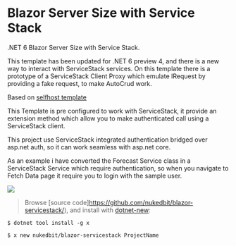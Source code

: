 # Blazor Server Size with Service Stack

.NET 6 Blazor Server Size with Service Stack.

This template has been updated for .NET 6 preview 4, and there is a new way to interact with ServiceStack services.
On this template there is a prototype of a ServiceStack Client Proxy which emulate IRequest by providing a fake request, to make AutoCrud work.


Based on [selfhost template](https://github.com/NetCoreTemplates/selfhost)

This Template is pre configured to work with ServiceStack, it provide an extension method which allow you to make authenticated call using a ServiceStack client.

This project use ServiceStack integrated authentication bridged over asp.net auth, so it can work seamless with asp.net core.

As an example i have converted the Forecast Service class in a ServiceStack Service which require authentication, so when you navigate to Fetch Data page it require you to login with the sample user.


![](https://raw.githubusercontent.com/nukedbit/blazor-servicestack/master/blazor-servicestack.jpg)


> Browse [source code]https://github.com/nukedbit/blazor-servicestack/), and install with [dotnet-new](https://docs.servicestack.net/dotnet-new):

    $ dotnet tool install -g x

    $ x new nukedbit/blazor-servicestack ProjectName

